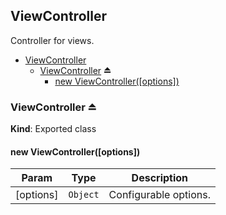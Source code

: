 <a name="module_ViewController"></a>
## ViewController
Controller for views.


* [ViewController](#module_ViewController)
  * [ViewController](#exp_module_ViewController--ViewController) ⏏
    * [new ViewController([options])](#new_module_ViewController--ViewController_new)

<a name="exp_module_ViewController--ViewController"></a>
### ViewController ⏏
**Kind**: Exported class  
<a name="new_module_ViewController--ViewController_new"></a>
#### new ViewController([options])

| Param | Type | Description |
| --- | --- | --- |
| [options] | <code>Object</code> | Configurable options. |

